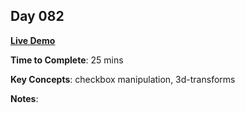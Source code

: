 ## Day 082

**<a href="https://css100.aniqa.dev#day-082">Live Demo</a>**

**Time to Complete**: 25 mins

**Key Concepts**: checkbox manipulation, 3d-transforms

**Notes**:

